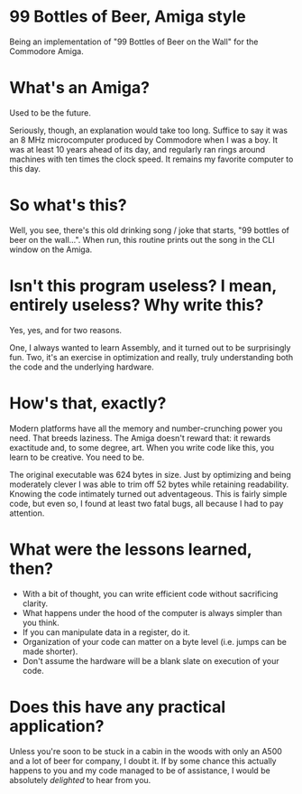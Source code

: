 # 99 Bottles of Beer, Amiga style
Being an implementation of "99 Bottles of Beer on the Wall" for the Commodore Amiga.

# What's an Amiga?
Used to be the future. 

Seriously, though, an explanation would take too long. Suffice to say it was an 8 MHz microcomputer produced by Commodore when I was a boy. It was at least 10 years ahead of its day, and regularly ran rings around machines with ten times the clock speed. It remains my favorite computer to this day.

# So what's this?
Well, you see, there's this old drinking song / joke that starts, "99 bottles of beer on the wall...". When run, this routine prints out the song in the CLI window on the Amiga.

# Isn't this program useless? I mean, entirely useless? Why write this?
Yes, yes, and for two reasons. 

One, I always wanted to learn Assembly, and it turned out to be surprisingly fun. Two, it's an exercise in optimization and really, truly understanding both the code and the underlying hardware.

# How's that, exactly?
Modern platforms have all the memory and number-crunching power you need. That breeds laziness. The Amiga doesn't reward that: it rewards exactitude and, to some degree, art. When you write code like this, you learn to be creative. You need to be. 

The original executable was 624 bytes in size. Just by optimizing and being moderately clever I was able to trim off 52 bytes while retaining readability. Knowing the code intimately turned out adventageous. This is fairly simple code, but even so, I found at least two fatal bugs, all because I had to pay attention.

# What were the lessons learned, then?
* With a bit of thought, you can write efficient code without sacrificing clarity.
* What happens under the hood of the computer is always simpler than you think.
* If you can manipulate data in a register, do it.
* Organization of your code can matter on a byte level (i.e. jumps can be made shorter).
* Don't assume the hardware will be a blank slate on execution of your code.

# Does this have any practical application?
Unless you're soon to be stuck in a cabin in the woods with only an A500 and a lot of beer for company, I doubt it. If by some chance this actually happens to you and my code managed to be of assistance, I would be absolutely _delighted_ to hear from you.

